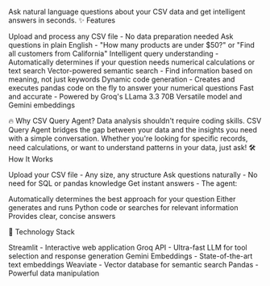 
Ask natural language questions about your CSV data and get intelligent answers in seconds.
✨ Features

Upload and process any CSV file - No data preparation needed
Ask questions in plain English - "How many products are under $50?" or "Find all customers from California"
Intelligent query understanding - Automatically determines if your question needs numerical calculations or text search
Vector-powered semantic search - Find information based on meaning, not just keywords
Dynamic code generation - Creates and executes pandas code on the fly to answer your numerical questions
Fast and accurate - Powered by Groq's LLama 3.3 70B Versatile model and Gemini embeddings

🔥 Why CSV Query Agent?
Data analysis shouldn't require coding skills. CSV Query Agent bridges the gap between your data and the insights you need with a simple conversation. Whether you're looking for specific records, need calculations, or want to understand patterns in your data, just ask!
🛠️ How It Works

Upload your CSV file - Any size, any structure
Ask questions naturally - No need for SQL or pandas knowledge
Get instant answers - The agent:

Automatically determines the best approach for your question
Either generates and runs Python code or searches for relevant information
Provides clear, concise answers



🧠 Technology Stack

Streamlit - Interactive web application
Groq API - Ultra-fast LLM for tool selection and response generation
Gemini Embeddings - State-of-the-art text embeddings
Weaviate - Vector database for semantic search
Pandas - Powerful data manipulation